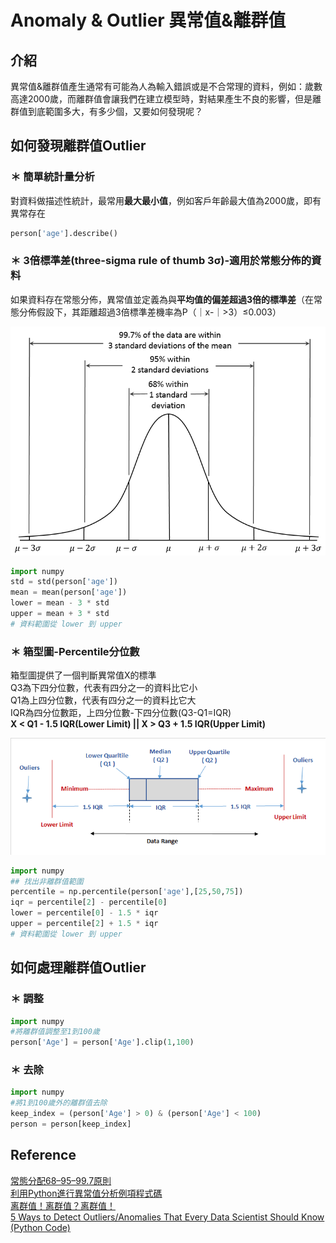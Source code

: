 # Anomaly & Outlier 異常值&離群值
## 介紹
異常值&離群值產生通常有可能為人為輸入錯誤或是不合常理的資料，例如：歲數高達2000歲，而離群值會讓我們在建立模型時，對結果產生不良的影響，但是離群值到底範圍多大，有多少個，又要如何發現呢？

## 如何發現離群值Outlier
### ＊ 簡單統計量分析
對資料做描述性統計，最常用**最大最小值**，例如客戶年齡最大值為2000歲，即有異常存在

```python
person['age'].describe()
```

### ＊ 3倍標準差(three-sigma rule of thumb 3σ)-適用於常態分佈的資料
如果資料存在常態分佈，異常值並定義為與**平均值的偏差超過3倍的標準差**（在常態分佈假設下，其距離超過3倍標準差機率為P（｜x-｜>3）≤0.003）
<p>
<img src="Empirical_Rule.PNG">

```python
import numpy
std = std(person['age'])
mean = mean(person['age'])
lower = mean - 3 * std
upper = mean + 3 * std
# 資料範圍從 lower 到 upper
```

### ＊ 箱型圖-Percentile分位數
箱型圖提供了一個判斷異常值X的標準
<br>Q3為下四分位數，代表有四分之一的資料比它小
<br>Q1為上四分位數，代表有四分之一的資料比它大
<br>IQR為四分位數距，上四分位數-下四分位數(Q3-Q1=IQR)
<br>**X < Q1 - 1.5 IQR(Lower Limit) || X > Q3 + 1.5 IQR(Upper Limit)**
<p><img src="BoxPlot-Outliers.png">
<p>

```python
import numpy
## 找出非離群值範圍
percentile = np.percentile(person['age'],[25,50,75])
iqr = percentile[2] - percentile[0]
lower = percentile[0] - 1.5 * iqr
upper = percentile[2] + 1.5 * iqr
# 資料範圍從 lower 到 upper
```


## 如何處理離群值Outlier
### ＊ 調整
```python
import numpy
#將離群值調整至1到100歲
person['Age'] = person['Age'].clip(1,100)
```
### ＊ 去除
```python
import numpy
#將1到100歲外的離群值去除
keep_index = (person['Age'] > 0) & (person['Age'] < 100)
person = person[keep_index]
```



## Reference
[常態分配68–95–99.7原則](https://zh.wikipedia.org/wiki/68–95–99.7原則)
<br>[利用Python進行異常值分析例項程式碼](https://codertw.com/程式語言/362405/)
<br>[离群值！离群值？离群值！](https://zhuanlan.zhihu.com/p/33468998)
<br>[5 Ways to Detect Outliers/Anomalies That Every Data Scientist Should Know (Python Code)](https://towardsdatascience.com/5-ways-to-detect-outliers-that-every-data-scientist-should-know-python-code-70a54335a623?mkt_tok=eyJpIjoiT1RJNU1XWTVPV0ppWm1KbSIsInQiOiI2K2ZqQlhpNlVlWEpQSGs0bHNYRklUT0hsaDJFbzU5VGgwYnZzYVpkMTVzNlhJaEdudEQ2VFFyMnA2UlBVaWRmbkU0TElNV0Z1dWRvQytuT1RnMWprWk5PdmZNSDZuNmlpTUdIRXNIc2dPZVdIUFdrbVJMUGpCNlZ5NzYyZmZoUyJ9&fbclid=IwAR2TRFfv1UOLF0zOMMwNdvCENMi8xnItR4x3gdl91D6Q20f1tz6Ix3ZNhoc)
